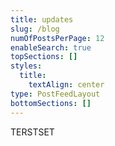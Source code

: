 ```yaml
---
title: updates
slug: /blog
numOfPostsPerPage: 12
enableSearch: true
topSections: []
styles:
  title:
    textAlign: center
type: PostFeedLayout
bottomSections: []
---
```

TERSTSET
